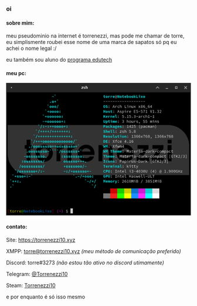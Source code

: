 ### oi

#### **sobre mim**:

meu pseudominio na internet é torrenezzi, mas pode me chamar de torre, eu simplismente roubei esse nome de uma marca de sapatos só pq eu achei o nome legal :/

eu também sou aluno do [programa edutech](https://www.educacao.pr.gov.br/programacao)

#### **meu pc**:

![neofetch do meu pc](https://github.com/Torrenezzi10/Torrenezzi10/blob/master/neofecth.png?raw=true)

#### **contato**:

Site: https://torrenezzi10.xyz

XMPP: torre@torrenezzi10.xyz *(meu método de comunicação preferido)*

Discord: torre#3273 *(não estou tão ativo no discord utimamente)*

Telegram: [@Torrenezzi10](https://t.me/Torrenezzi10)

Steam: [Torrenezzi10](https://steamcommunity.com/id/Torrenezzi10)

e por enquanto é só isso mesmo
